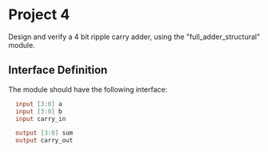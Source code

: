 # Project 4
Design and verify a 4 bit ripple carry adder, using the "full_adder_structural" module. 

## Interface Definition
The module should have the following interface:

```verilog
  input [3:0] a
  input [3:0] b
  input carry_in

  output [3:0] sum
  output carry_out
```
